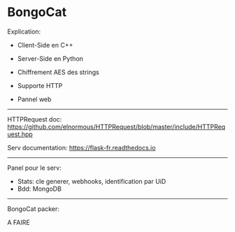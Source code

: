 # BongoCat

Explication:

- Client-Side en C++

- Server-Side en Python

- Chiffrement AES des strings

- Supporte HTTP

- Pannel web

---

HTTPRequest doc:
https://github.com/elnormous/HTTPRequest/blob/master/include/HTTPRequest.hpp

Serv documentation:
https://flask-fr.readthedocs.io

---

Panel pour le serv:

- Stats: cle generer, webhooks, identification par UiD
- Bdd: MongoDB


---

BongoCat packer:

A FAIRE
